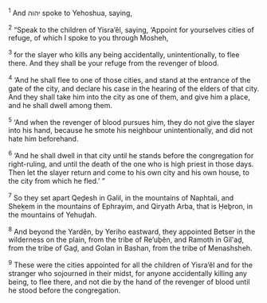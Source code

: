 <sup>1</sup> And יהוה spoke to Yehoshua, saying,

<sup>2</sup> “Speak to the children of Yisra’ĕl, saying, ‘Appoint for yourselves cities of refuge, of which I spoke to you through Mosheh,

<sup>3</sup> for the slayer who kills any being accidentally, unintentionally, to flee there. And they shall be your refuge from the revenger of blood.

<sup>4</sup> ‘And he shall flee to one of those cities, and stand at the entrance of the gate of the city, and declare his case in the hearing of the elders of that city. And they shall take him into the city as one of them, and give him a place, and he shall dwell among them.

<sup>5</sup> ‘And when the revenger of blood pursues him, they do not give the slayer into his hand, because he smote his neighbour unintentionally, and did not hate him beforehand.

<sup>6</sup> ‘And he shall dwell in that city until he stands before the congregation for right-ruling, and until the death of the one who is high priest in those days. Then let the slayer return and come to his own city and his own house, to the city from which he fled.’ ”

<sup>7</sup> So they set apart Qeḏesh in Galil, in the mountains of Naphtali, and Sheḵem in the mountains of Ephrayim, and Qiryath Arba, that is Ḥeḇron, in the mountains of Yehuḏah.

<sup>8</sup> And beyond the Yardĕn, by Yeriḥo eastward, they appointed Betser in the wilderness on the plain, from the tribe of Re’uḇĕn, and Ramoth in Gil‛aḏ, from the tribe of Gaḏ, and Golan in Bashan, from the tribe of Menashsheh.

<sup>9</sup> These were the cities appointed for all the children of Yisra’ĕl and for the stranger who sojourned in their midst, for anyone accidentally killing any being, to flee there, and not die by the hand of the revenger of blood until he stood before the congregation.

